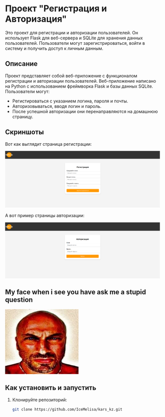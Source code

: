 # Проект "Регистрация и Авторизация"

Это проект для регистрации и авторизации пользователей. Он использует Flask для веб-сервера и SQLite для хранения данных пользователей. Пользователи могут зарегистрироваться, войти в систему и получить доступ к личным данным.

## Описание

Проект представляет собой веб-приложение с функционалом регистрации и авторизации пользователей. Веб-приложение написано на Python с использованием фреймворка Flask и базы данных SQLite. Пользователи могут:

- Регистироваться с указанием логина, пароля и почты.
- Авторизовываться, вводя логин и пароль.
- После успешной авторизации они перенаправляются на домашнюю страницу.

## Скриншоты

Вот как выглядит страница регистрации:

![Страница регистрации](images/reg.png)


А вот пример страницы авторизации:

![Страница авторизации](images/log.png)



## My face when i see you have ask me a stupid question

![My face](images/images.jpeg)

## Как установить и запустить

1. Клонируйте репозиторий:

   ```bash
   git clone https://github.com/IceMelisa/kars_kz.git
